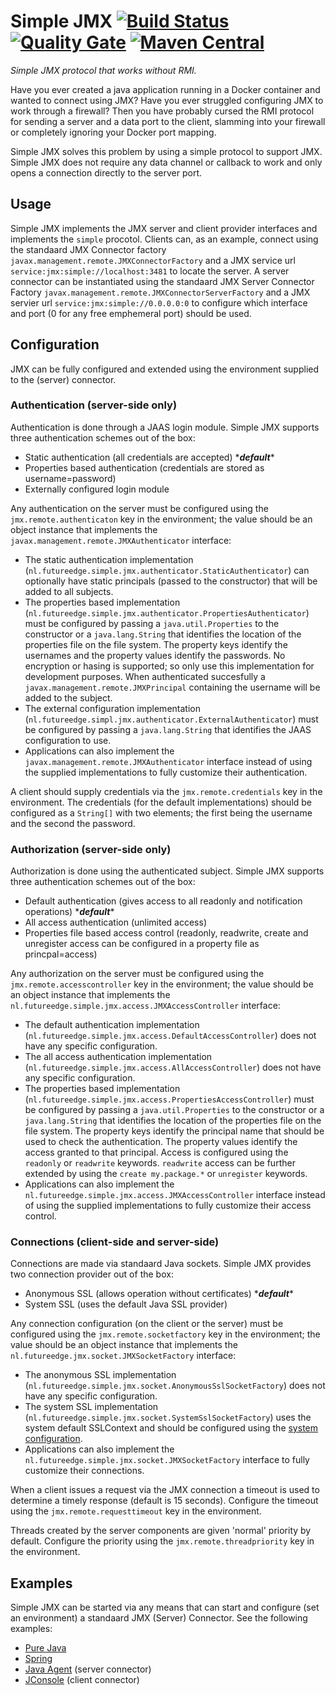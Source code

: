 # Simple JMX [![Build Status](https://travis-ci.org/willemsrb/simple-jmx.svg?branch=master)](https://travis-ci.org/willemsrb/simple-jmx) [![Quality Gate](https://sonarqube.com/api/badges/gate?key=nl.future-edge:simple-jmx)](https://sonarqube.com/dashboard/index?id=nl.future-edge%3Asimple-jmx) [![Maven Central](https://maven-badges.herokuapp.com/maven-central/nl.future-edge/simple-jmx/badge.svg)](https://maven-badges.herokuapp.com/maven-central/nl.future-edge/simple-jmx)
*Simple JMX protocol that works without RMI.*

Have you ever created a java application running in a Docker container and wanted to connect using JMX? Have you ever struggled configuring JMX to work through a firewall? Then you have probably cursed the RMI protocol for sending a server and a data port to the client, slamming into your firewall or completely ignoring your Docker port mapping.

Simple JMX solves this problem by using a simple protocol to support JMX. Simple JMX does not require any data channel or callback to work and only opens a connection directly to the server port.

## Usage
Simple JMX implements the JMX server and client provider interfaces and implements the `simple` procotol. Clients can, as an example, connect using the standaard JMX Connector factory `javax.management.remote.JMXConnectorFactory` and a JMX service url `service:jmx:simple://localhost:3481` to locate the server. A server connector can be instantiated using the standaard JMX Server Connector Factory `javax.management.remote.JMXConnectorServerFactory` and a JMX servier url `service:jmx:simple://0.0.0.0:0` to configure which interface and port (0 for any free emphemeral port) should be used.

## Configuration
JMX can be fully configured and extended using the environment supplied to the (server) connector.

### Authentication (server-side only)
Authentication is done through a JAAS login module. Simple JMX supports three authentication schemes out of the box:
- Static authentication (all credentials are accepted) ****default***\* 
- Properties based authentication (credentials are stored as username=password)
- Externally configured login module

Any authentication on the server must be configured using the `jmx.remote.authenticaton` key in the environment; the value should be an object instance that implements the `javax.management.remote.JMXAuthenticator` interface:

- The static authentication implementation (`nl.futureedge.simple.jmx.authenticator.StaticAuthenticator`) can optionally have static principals (passed to the constructor) that will be added to all subjects.
- The properties based implementation (`nl.futureedge.simple.jmx.authenticator.PropertiesAuthenticator`) must be configured by passing a `java.util.Properties` to the constructor or a `java.lang.String` that identifies the location of the properties file on the file system. The property keys identify the usernames and the property values identify the passwords. No encryption or hasing is supported; so only use this implementation for development purposes. When authenticated succesfully a `javax.management.remote.JMXPrincipal` containing the username will be added to the subject.
- The external configuration implementation (`nl.futureedge.simpl.jmx.authenticator.ExternalAuthenticator`) must be configured by passing a `java.lang.String` that identifies the JAAS configuration to use.
- Applications can also implement the `javax.management.remote.JMXAuthenticator` interface instead of using the supplied implementations to fully customize their authentication.

A client should supply credentials via the `jmx.remote.credentials` key in the environment. The credentials (for the default implementations) should be configured as a `String[]` with two elements; the first being the username and the second the password.

### Authorization (server-side only)
Authorization is done using the authenticated subject. Simple JMX supports three authentication schemes out of the box:
- Default authentication (gives access to all readonly and notification operations) ****default***\*
- All access authentication (unlimited access)
- Properties file based access control (readonly, readwrite, create and unregister access can be configured in a property file as princpal=access)

Any authorization on the server must be configured using the `jmx.remote.accesscontroller` key in the environment; the value should be an object instance that implements the `nl.futureedge.simple.jmx.access.JMXAccessController` interface:

- The default authentication implementation (`nl.futureedge.simple.jmx.access.DefaultAccessController`) does not have any specific configuration.
- The all access authentication implementation (`nl.futureedge.simple.jmx.access.AllAccessController`) does not have any specific configuration.
- The properties based implementation (`nl.futureedge.simple.jmx.access.PropertiesAccessController`) must be configured by passing a `java.util.Properties` to the constructor or a `java.lang.String` that identifies the location of the properties file on the file system.  The property keys identify the principal name that should be used to check the authentication. The property values identify the access granted to that principal. Access is configured using the `readonly` or `readwrite` keywords. `readwrite` access can be further extended by using the `create my.package.*` or `unregister` keywords.
- Applications can also implement the `nl.futureedge.simple.jmx.access.JMXAccessController` interface instead of using the supplied implementations to fully customize their access control.

### Connections (client-side and server-side)
Connections are made via standaard Java sockets. Simple JMX provides two connection provider out of the box:
- Anonymous SSL (allows operation without certificates) ****default***\*
- System SSL (uses the default Java SSL provider)

Any connection configuration (on the client or the server) must be configured using the `jmx.remote.socketfactory` key in the environment; the value should be an object instance that implements the `nl.futureedge.jmx.socket.JMXSocketFactory` interface:

- The anonymous SSL implementation (`nl.futureedge.simple.jmx.socket.AnonymousSslSocketFactory`) does not have any specific configuration.
- The system SSL implementation (`nl.futureedge.simple.jmx.socket.SystemSslSocketFactory`) uses the system default SSLContext and should be configured using the [system configuration](https://docs.oracle.com/javase/8/docs/technotes/guides/security/jsse/JSSERefGuide.html).
- Applications can also implement the `nl.futureedge.simple.jmx.socket.JMXSocketFactory` interface to fully customize their connections.

When a client issues a request via the JMX connection a timeout is used to determine a timely response (default is 15 seconds). Configure the timeout using the `jmx.remote.requesttimeout` key in the environment.

Threads created by the server components are given 'normal' priority by default. Configure the priority using the `jmx.remote.threadpriority` key in the environment.

## Examples
Simple JMX can be started via any means that can start and configure (set an environment) a standaard JMX (Server) Connector. See the following examples:

- [Pure Java](example-java.md)
- [Spring](example-spring.md)
- [Java Agent](example-agent.md) (server connector)
- [JConsole](example-jconsole.md) (client connector)

